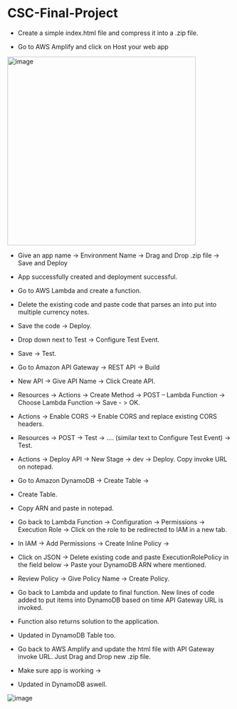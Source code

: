 # CSC-Final-Project

-	Create a simple index.html file and compress it into a .zip file.
 

-	Go to AWS Amplify and click on Host your web app
<img width="423" alt="image" src="https://user-images.githubusercontent.com/96164843/231430019-44335ffb-2161-4232-8a72-e251fa168569.png">
 
-	Give an app name -> Environment Name -> Drag and Drop .zip file -> Save and Deploy
 




-	App successfully created and deployment successful.
 
 
-	Go to AWS Lambda and create a function.
 
-	Delete the existing code and paste code that parses an into put into multiple currency notes.
 

-	Save the code -> Deploy.
-	Drop down next to Test -> Configure Test Event.
 
-	Save -> Test.

 


-	Go to Amazon API Gateway -> REST API -> Build
 




-	New API -> Give API Name -> Click Create API.
 


-	Resources -> Actions -> Create Method -> POST – Lambda Function -> Choose Lambda Function -> Save - > OK.
  

-	Actions -> Enable CORS -> Enable CORS and replace existing CORS headers.
 

 





-	Resources -> POST -> Test -> …. (similar text to Configure Test Event) -> Test.
 


-	Actions -> Deploy API -> New Stage -> dev -> Deploy. Copy invoke URL on notepad.
 



-	Go to Amazon DynamoDB -> Create Table -> 
 

-	Create Table.

 



-	Copy ARN and paste in notepad.
 

-	Go back to Lambda Function -> Configuration -> Permissions -> Execution Role -> Click on the role to be redirected to IAM in a new tab.
 



-	In IAM -> Add Permissions -> Create Inline Policy -> 
 

-	Click on JSON -> Delete existing code and paste ExecutionRolePolicy in the field below -> Paste your DynamoDB ARN where mentioned.
 

-	Review Policy -> Give Policy Name -> Create Policy.

-	Go back to Lambda and update to final function. New lines of code added to put items into DynamoDB based on time API Gateway URL is invoked.

-	Function also returns solution to the application.

 

-	Updated in DynamoDB Table too.
 
-	Go back to AWS Amplify and update the html file with API Gateway invoke URL. Just Drag and Drop new .zip file.
 

 




 

-	Make sure app is working ->

 

-	Updated in DynamoDB aswell.


 

![image](https://user-images.githubusercontent.com/96164843/231429906-2a4201c3-cda1-4abc-af44-b02d814a704f.png)
